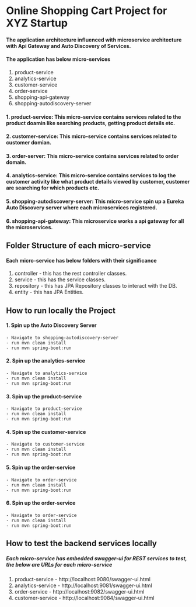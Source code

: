 # Online Shopping Cart Project for XYZ Startup

#### The application architecture influenced with microservice architecture with Api Gateway and Auto Discovery of Services.
#### The application has below micro-services
1. product-service
2. analytics-service
3. customer-service
4. order-service
5. shopping-api-gateway
6. shopping-autodiscovery-server

#### 1. product-service: This micro-service contains services related to the product doamin like searching products, getting product details etc.

#### 2. customer-service: This micro-service contains services related to customer domian. 

#### 3. order-server: This micro-service contains services related to order domain.

#### 4. analytics-service: This micro-service contains services to log the customer activity like what product details viewed by customer, customer are searching for which products etc.

#### 5. shopping-autodiscovery-server: This micro-service spin up a Eureka Auto Discovery server where each microservices registered.

#### 6. shopping-api-gateway: This microservice works a api gateway for all the microservices.

## Folder Structure of each micro-service
#### Each micro-service has below folders with their significance
1. controller - this has the rest controller classes.
2. service - this has the service classes.
3. repository - this has JPA Repository classes to interact with the DB.
4. entity - this has JPA Entities.

## How to run locally the Project

#### 1. Spin up the Auto Discovery Server
    - Navigate to shopping-autodiscovery-server
    - run mvn clean install
    - run mvn spring-boot:run 

#### 2. Spin up the analytics-service
    - Navigate to analytics-service
    - run mvn clean install
    - run mvn spring-boot:run 

#### 3. Spin up the product-service
    - Navigate to product-service
    - run mvn clean install
    - run mvn spring-boot:run 
    
#### 4. Spin up the customer-service
    - Navigate to customer-service
    - run mvn clean install
    - run mvn spring-boot:run 

#### 5. Spin up the order-service
    - Navigate to order-service
    - run mvn clean install
    - run mvn spring-boot:run 

#### 6. Spin up the order-service
    - Navigate to order-service
    - run mvn clean install
    - run mvn spring-boot:run 
    
## How to test the backend services locally
##### Each micro-service has embedded swagger-ui for REST services to test, the below are URLs for each micro-service
1. product-service - http://localhost:9080/swagger-ui.html
2. analytics-service - http://localhost:9081/swagger-ui.html
3. order-service - http://localhost:9082/swagger-ui.html
4. customer-service - http://localhost:9084/swagger-ui.html